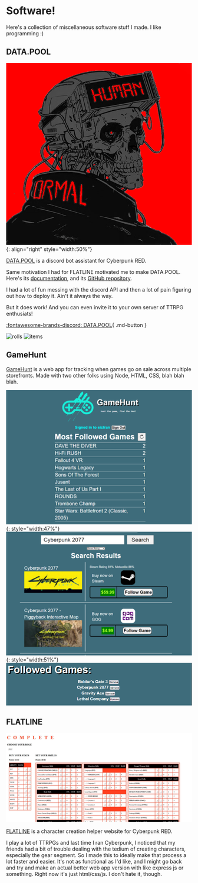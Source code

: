 # Software!
Here's a collection of miscellaneous software stuff I made. I like programming :)

## DATA.POOL

![datapool](img/datapool/datapool.png){: align="right" style="width:50%"}

[DATA.POOL](https://jollista.github.io/DATA.POOL/) is a discord bot assistant for Cyberpunk RED.

Same motivation I had for FLATLINE motivated me to make DATA.POOL. Here's its [documentation](https://jollista.github.io/DATA.POOL/), and its [GitHub repository](https://github.com/jollista/DATA.POOL/).

I had a lot of fun messing with the discord API and then a lot of pain figuring out how to deploy it. Ain't it always the way.

But it does work! And you can even invite it to your own server of TTRPG enthusiats! 

[:fontawesome-brands-discord: DATA.POOL](https://discord.com/oauth2/authorize?client_id=1179341761991159908&permissions=2147485696&scope=bot){ .md-button }

![rolls](img/datapool/datapool-rolls.gif)
![items](img/datapool/datapool-items.gif)

## GameHunt

[GameHunt](https://game-hunt.vercel.app/) is a web app for tracking when games go on sale across multiple storefronts. Made with two other folks using Node, HTML, CSS, blah blah blah.

![mostfollowed](img/gamehunt/mostfollowed.png){: style="width:47%"}
![search](img/gamehunt/searchgame.png){: style="width:51%"}
![followed](img/gamehunt/followedgames.png)

## FLATLINE
![flatline](img/flatline/Capture.JPG)

[FLATLINE](https://jollista.github.io/Flatline/) is a character creation helper website for Cyberpunk RED. 

I play a lot of TTRPGs and last time I ran Cyberpunk, I noticed that my friends had a bit of trouble dealing with the tedium of creating characters, especially the gear segment. So I made this to ideally make that process a lot faster and easier. It's not as functional as I'd like, and I might go back and try and make an actual better web app version with like express js or something. Right now it's just html/css/js. I don't hate it, though.
